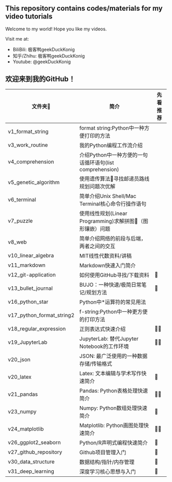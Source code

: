 ## This repository contains codes/materials for my video tutorials

Welcome to my world! Hope you like my videos.

Visit me at:
- BiliBili: 极客鸭geekDuckKonig
- 知乎/Zhihu: 极客鸭geekDuckKonig
- Youtube: @geekDuckKonig


## 欢迎来到我的GitHub！

| 文件夹📁  | 简介 | 先看推荐 | 
| ----------- | ----------- | ----------- |
| v1_format_string | format string:Python中一种方便打印的方法 |
| v3_work_routine | 我的Python编程工作流介绍 |
| v4_comprehension | 介绍Python中一种方便的一句话循环语句(list comprehension) |
| v5_genetic_algorithm | 使用遗传算法🧬寻找邮递员路线规划问题次优解 |
| v6_terminal | 简单介绍Unix Shell/Mac Terminal核心命令行操作语句 |
| v7_puzzle | 使用线性规划(Linear Programming)求解拼图🧩（图形镶嵌）问题 |
| v8_web | 简单介绍网络的前段与后端，两者之间的交互 |
| v10_linear_algebra | MIT线性代数资料/讲稿 |
| v11_markdown | Markdown快速入门简介 |
| v12_git-application | 如何使用GitHub寻找/下载资料 | 🌟 | 
| v13_bullet_journal | BUJO：一种快速/极简日常笔记/规划方法 | 🌟 | 
| v16_python_star | Python中*运算符的常见用法 |
| v17_python_format_string2 | f-string:Python中一种更方便的打印方法 |
| v18_regular_expression | 正则表达式快速介绍 | 🌟🌟 | 
| v19_JupyterLab | JupyterLab: 替代Jupyter Notebook的工作环境 |🌟🌟 | 
| v20_json | JSON: 最广泛使用的一种数据存储/传输格式 |
| v20_latex | Latex: 文本编辑与学术写作快速简介 | 🌟 |
| v21_pandas | Pandas: Python表格处理快速简介 | 🌟🌟 | 
| v23_numpy | Numpy: Python数组处理快速简介 | 🌟 | 
| v24_matplotlib | Matplotlib: Python画图处理快速简介 | 🌟🌟 | 
| v26_ggplot2_seaborn | Python/R声明式编程快速简介 | 🌟 |
| v27_github_repository | Github项目管理入门 | 🌟 |
| v30_data_structure | 数据结构/指针/内存管理 | 🌟 | 
| v31_deep_learning | 深度学习核心思想与入门 | 🌟 | 


